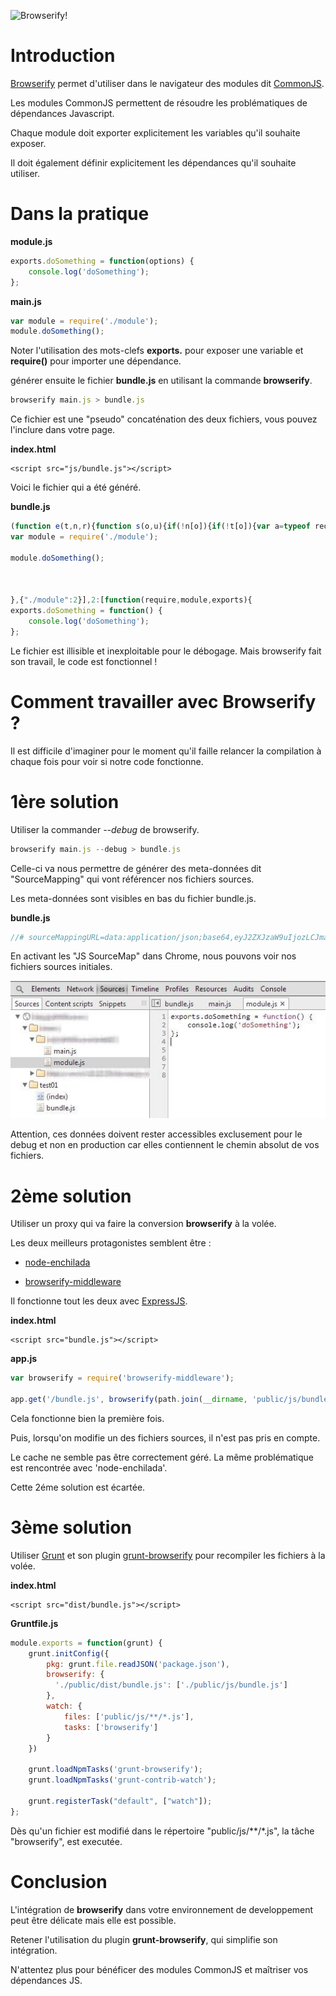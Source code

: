 ![Browserify!](https://github-camo.global.ssl.fastly.net/e19e230a9371a44a2eeb484b83ff4fcf8c824cf7/687474703a2f2f737562737461636b2e6e65742f696d616765732f62726f777365726966795f6c6f676f2e706e67)

Introduction
============
[Browserify](https://github.com/substack/node-browserify) permet d'utiliser dans le navigateur des modules dit [CommonJS](http://wiki.commonjs.org/wiki/Modules/1.1).

Les modules CommonJS permettent de résoudre les problématiques de dépendances Javascript.

Chaque module doit exporter explicitement les variables qu'il souhaite exposer.

Il doit également définir explicitement les dépendances qu'il souhaite utiliser.

Dans la pratique
================

__module.js__
```javascript
exports.doSomething = function(options) {
	console.log('doSomething');
};	
```

__main.js__
```javascript
var module = require('./module');
module.doSomething();	
```

Noter l'utilisation des mots-clefs __exports.__ pour exposer une variable et __require()__ pour importer une dépendance.

générer ensuite le fichier __bundle.js__ en utilisant la commande __browserify__.

```javascript
browserify main.js > bundle.js
```

Ce fichier est une "pseudo" concaténation des deux fichiers, vous pouvez l'inclure dans votre page.

__index.html__
```markup
<script src="js/bundle.js"></script>	
```

Voici le fichier qui a été généré.

__bundle.js__
```javascript
(function e(t,n,r){function s(o,u){if(!n[o]){if(!t[o]){var a=typeof require=="function"&&require;if(!u&&a)return a(o,!0);if(i)return i(o,!0);throw new Error("Cannot find module '"+o+"'")}var f=n[o]={exports:{}};t[o][0].call(f.exports,function(e){var n=t[o][1][e];return s(n?n:e)},f,f.exports,e,t,n,r)}return n[o].exports}var i=typeof require=="function"&&require;for(var o=0;o<r.length;o++)s(r[o]);return s})({1:[function(require,module,exports){
var module = require('./module');

module.doSomething();



},{"./module":2}],2:[function(require,module,exports){
exports.doSomething = function() {
    console.log('doSomething');
};	
```

Le fichier est illisible et inexploitable pour le débogage. Mais browserify fait son travail, le code est fonctionnel !


Comment travailler avec Browserify ?
====================================

Il est difficile d'imaginer pour le moment qu'il faille relancer la compilation à chaque fois pour voir si notre code fonctionne.

1ère solution
=============

Utiliser la commander _--debug_ de browserify.

```javascript
browserify main.js --debug > bundle.js
```

Celle-ci va nous permettre de générer des meta-données dit "SourceMapping" qui vont référencer nos fichiers sources.

Les meta-données sont visibles en bas du fichier bundle.js.

__bundle.js__
```javascript
//# sourceMappingURL=data:application/json;base64,eyJ2ZXJzaW9uIjozLCJmaWxlIjoiZ2VuZXJhdGVkLmpzIiwic291cmNl
```

En activant les "JS SourceMap" dans Chrome, nous pouvons voir nos fichiers sources initiales.

![Utilisation des JS SourceMap dans Chrome](../md/img/browserify01.jpg)

Attention, ces données doivent rester accessibles exclusement pour le debug et non en production car elles contiennent le chemin absolut de vos fichiers.


2ème solution
=============

Utiliser un proxy qui va faire la conversion __browserify__ à la volée.

Les deux meilleurs protagonistes semblent être :

- [node-enchilada](https://github.com/defunctzombie/node-enchilada)

- [browserify-middleware](https://github.com/ForbesLindesay/browserify-middleware)

Il fonctionne tout les deux avec [ExpressJS](http://expressjs.com/).

__index.html__
```markup
<script src="bundle.js"></script>	
```

__app.js__
```javascript
var browserify = require('browserify-middleware');

app.get('/bundle.js', browserify(path.join(__dirname, 'public/js/bundle.js')));
```

Cela fonctionne bien la première fois.

Puis, lorsqu'on modifie un des fichiers sources, il n'est pas pris en compte.

Le cache ne semble pas être correctement géré. La même problématique est rencontrée avec 'node-enchilada'.

Cette 2éme solution est écartée.



3ème solution
=============

Utiliser [Grunt](http://gruntjs.com/) et son plugin [grunt-browserify](https://github.com/jmreidy/grunt-browserify) pour recompiler les fichiers à la volée.


__index.html__
```markup
<script src="dist/bundle.js"></script>	
```

__Gruntfile.js__
```javascript
module.exports = function(grunt) {
	grunt.initConfig({
    	pkg: grunt.file.readJSON('package.json'),
    	browserify: {
	      './public/dist/bundle.js': ['./public/js/bundle.js']
	    },
	    watch: {
	      	files: ['public/js/**/*.js'],
	      	tasks: ['browserify']
	    }
  	})

	grunt.loadNpmTasks('grunt-browserify');
	grunt.loadNpmTasks('grunt-contrib-watch');

	grunt.registerTask("default", ["watch"]);
};
```

Dès qu'un fichier est modifié dans le répertoire "public/js/**/*.js", la tâche "browserify", est executée.


Conclusion
==========

L'intégration de __browserify__ dans votre environnement de developpement peut être délicate mais elle est possible.

Retener l'utilisation du plugin __grunt-browserify__, qui simplifie son intégration.

N'attentez plus pour bénéficer des modules CommonJS et maîtriser vos dépendances JS.